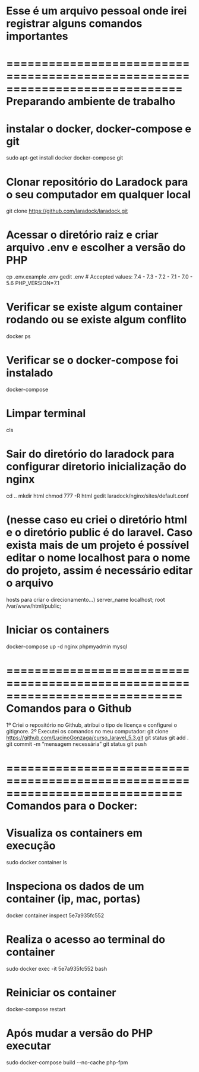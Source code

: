 # ###########################################################################
# Esse é um arquivo pessoal onde irei registrar alguns comandos importantes #
# ###########################################################################

=============================================================================
Preparando ambiente de trabalho
=============================================================================

# instalar o docker, docker-compose e git
sudo apt-get install docker docker-compose git

# Clonar repositório do Laradock para o seu computador em qualquer local
git clone https://github.com/laradock/laradock.git

# Acessar o diretório raiz e criar arquivo .env e escolher a versão do PHP
cp .env.example .env 
gedit .env
	# Accepted values: 7.4 - 7.3 - 7.2 - 7.1 - 7.0 - 5.6
	PHP_VERSION=7.1 

# Verificar se existe algum container rodando ou se existe algum conflito
docker ps

# Verificar se o docker-compose foi instalado
docker-compose

# Limpar terminal
cls

# Sair do diretório do laradock para configurar diretorio inicialização do nginx 
cd ..
mkdir html
chmod 777 -R html
gedit laradock/nginx/sites/default.conf
# (nesse caso eu criei o diretório html e o diretório public é do laravel. Caso  exista mais de um projeto é possível editar o nome localhost para o nome do projeto, assim é necessário editar o arquivo
hosts para criar o direcionamento...)
    server_name localhost; 
    root /var/www/html/public;

# Iniciar os containers
docker-compose up -d nginx phpmyadmin mysql

=============================================================================
Comandos para o Github
=============================================================================
1º Criei o repositório no Github, atribui o tipo de licença e configurei o gitignore.
2º Executei os comandos no meu computador:
	git clone https://github.com/LucinoGonzaga/curso_laravel_5.3.git
	git status
	git add .
	git commit -m “mensagem necessária”
	git status
	git push

=============================================================================
Comandos para o Docker:
=============================================================================
# Visualiza os containers em execução
sudo docker container ls

# Inspeciona os dados de um container (ip, mac, portas)
docker container inspect 5e7a935fc552

# Realiza o acesso ao terminal do container
sudo docker exec -it 5e7a935fc552 bash

# Reiniciar os container
docker-compose restart

# Após mudar a versão do PHP executar
sudo docker-compose build --no-cache php-fpm
